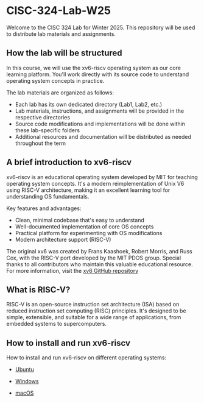 # CISC-324-Lab-W25

Welcome to the CISC 324 Lab for Winter 2025. This repository will be used to distribute lab materials and assignments.

## How the lab will be structured

In this course, we will use the xv6-riscv operating system as our core learning platform. You'll work directly with its source code to understand operating system concepts in practice.

The lab materials are organized as follows:
- Each lab has its own dedicated directory (Lab1, Lab2, etc.)
- Lab materials, instructions, and assignments will be provided in the respective directories
- Source code modifications and implementations will be done within these lab-specific folders
- Additional resources and documentation will be distributed as needed throughout the term

## A brief introduction to xv6-riscv

xv6-riscv is an educational operating system developed by MIT for teaching operating system concepts. It's a modern reimplementation of Unix V6 using RISC-V architecture, making it an excellent learning tool for understanding OS fundamentals.

Key features and advantages:

- Clean, minimal codebase that's easy to understand
- Well-documented implementation of core OS concepts
- Practical platform for experimenting with OS modifications
- Modern architecture support (RISC-V)

The original xv6 was created by Frans Kaashoek, Robert Morris, and Russ Cox, with the RISC-V port developed by the MIT PDOS group. Special thanks to all contributors who maintain this valuable educational resource. For more information, visit the [xv6 GitHub repository](https://github.com/mit-pdos/xv6-riscv)

## What is RISC-V?

RISC-V is an open-source instruction set architecture (ISA) based on reduced instruction set computing (RISC) principles. It's designed to be simple, extensible, and suitable for a wide range of applications, from embedded systems to supercomputers.

## How to install and run xv6-riscv

How to install and run xv6-riscv on different operating systems:

- [Ubuntu](./Labs/Lab2/install-xv6-riscv.md#how-to-install-and-run-xv6-riscv-on-ubuntu)

- [Windows](./Labs/Lab2/install-xv6-riscv.md#how-to-install-and-run-xv6-riscv-on-windows)

- [macOS](./Labs/Lab2/install-xv6-riscv.md#how-to-install-and-run-xv6-riscv-on-macos)




